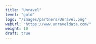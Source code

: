 ```yaml
---
title: "Unravel"
level: "gold"
logo: "/images/partners/Unravel.png"
webUrl: "https://www.unraveldata.com/"
weight: 10
draft: true
---
```

